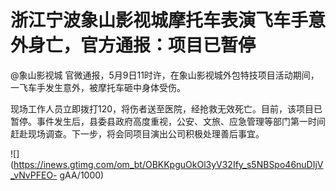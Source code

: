 # 浙江宁波象山影视城摩托车表演飞车手意外身亡，官方通报：项目已暂停

@象山影视城 官微通报，5月9日11时许，在象山影视城外包特技项目活动期间，一飞车手发生意外，被摩托车砸中身体受伤。

现场工作人员立即拨打120，将伤者送至医院，经抢救无效死亡。目前，该项目已暂停。事件发生后，县委县政府高度重视，公安、文旅、应急管理等部门第一时间赶赴现场调查。下一步，将会同项目演出公司积极处理善后事宜。

![](https://inews.gtimg.com/om_bt/OBKKpguOkOl3yV32Ify_s5NBSpo46nuDIjV_vNvPFEO-
gAA/1000)

